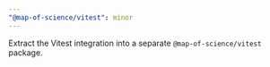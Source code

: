 ```yaml
---
"@map-of-science/vitest": minor
---
```


Extract the Vitest integration into a separate `@map-of-science/vitest` package.
